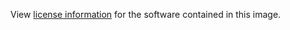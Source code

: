 View [license information](https://github.com/griddb/griddb#license) for the software contained in this image.
